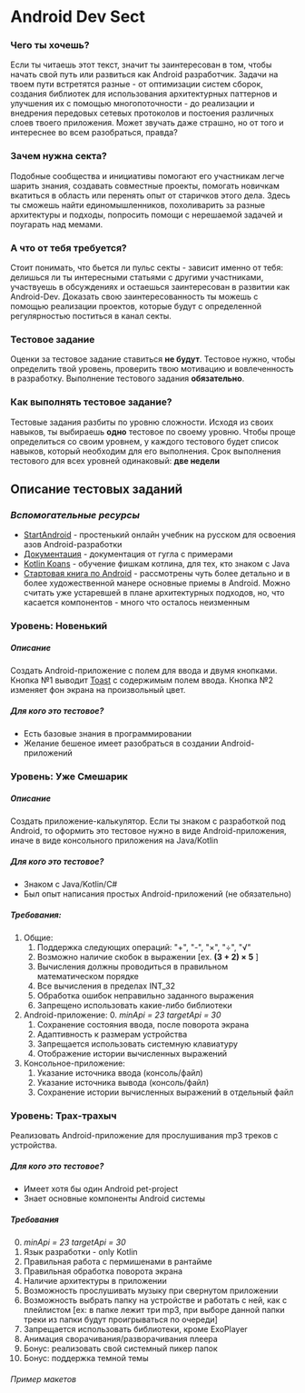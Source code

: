 # Android Dev Sect
### Чего ты хочешь?
Если ты читаешь этот текст, значит ты заинтересован в том, чтобы начать свой путь или развиться как Android разработчик. Задачи на твоем пути встретятся разные - от оптимизации систем сборок, создания библиотек для использования архитектурных паттернов и улучшения их с помощью многопоточности - до реализации и внедрения передовых сетевых протоколов и постоения различных слоев твоего приложения. Может звучать даже страшно, но от того и интереснее во всем разобраться, правда?
### Зачем нужна секта?
Подобные сообщества и инициативы помогают его участникам легче шарить знания, создавать совместные проекты, помогать новичкам вкатиться в область или перенять опыт от старичков этого дела. Здесь ты сможешь найти единомышленников, похоливарить за разные архитектуры и подходы, попросить помощи с нерешаемой задачей и поугарать над мемами.
### А что от тебя требуется?
Стоит понимать, что бьется ли пульс секты - зависит именно от тебя: делишься ли ты интересными статьями с другими участниками, участвуешь в обсуждениях и остаешься заинтересован в развитии как Android-Dev. Доказать свою заинтересованность ты можешь с помощью реализации проектов, которые будут с определенной регулярностью поститься в канал секты.
### Тестовое задание
Оценки за тестовое задание ставиться **не будут**. Тестовое нужно, чтобы определить твой уровень, проверить твою мотивацию и вовлеченность в разработку. Выполнение тестового задания **обязательно**.
### Как выполнять тестовое задание?
Тестовые задания разбиты по уровню сложности. Исходя из своих навыков, ты выбираешь **одно** тестовое по своему уровню. Чтобы проще определиться со своим уровнем, у каждого тестового будет список навыков, который необходим для его выполнения. Срок выполнения тестового для всех уровней одинаковый: **две недели**
## Описание тестовых заданий

### _Вспомогательные ресурсы_
* [StartAndroid](https://startandroid.ru/ru/) - простенький онлайн учебник на русском для освоения азов Android-разработки
* [Документация](https://developer.android.com/) - документация от гугла с примерами
* [Kotlin Koans](https://play.kotlinlang.org/koans/overview) - обучение фишкам котлина, для тех, кто знаком с Java
* [Стартовая книга по Android](https://vk.com/doc204761338_505857021?hash=728a1435bd7016268f&dl=a09d3461ae53284618) - рассмотрены чуть более детально и в более художественной манере основные приемы в Android. Можно считать уже устаревшей в плане архитектурных подходов, но, что касается компонентов - много что осталось неизменным
### Уровень: Новенький
##### Описание
Создать Android-приложение с полем для ввода и двумя кнопками. 
Кнопка №1 выводит [Toast](https://developer.android.com/guide/topics/ui/notifiers/toasts?hl=ru) с содержимым полем ввода.
Кнопка №2 изменяет фон экрана на произвольный цвет.
##### Для кого это тестовое?
* Есть базовые знания в программировании
* Желание бешеное имеет разобраться в создании Android-приложений
### Уровень: Уже Смешарик
##### Описание
Создать приложение-калькулятор. Если ты знаком с разработкой под Android, то оформить это тестовое нужно в виде Android-приложения, иначе в виде консольного приложения на Java/Kotlin
##### Для кого это тестовое?
* Знаком с Java/Kotlin/C#
* Был опыт написания простых Android-приложений (не обязательно)
##### Требования:
1. Общие:
    1. Поддержка следующих операций: "+", "-", "×", "÷", "√"
    2. Возможно наличие скобок в выражении [ex. **(3 + 2) × 5**  ]
    3. Вычисления должны проводиться в правильном математическом порядке
    4. Все вычисления в пределах INT_32
    5. Обработка ошибок неправильно заданного выражения
    6. Запрещено использовать какие-либо библиотеки
2. Android-приложение:
    0. _minApi = 23 targetApi = 30_
    1. Сохранение состояния ввода, после поворота экрана
    2. Адаптивность к размерам устройства
    4. Запрещается использовать системную клавиатуру
    5. Отображение истории вычисленных выражений
3. Консольное-приложение:
    1. Указание источника ввода (консоль/файл)
    2. Указание источника вывода (консоль/файл)
    3. Сохранение истории вычисленных выражений в отдельный файл

### Уровень: Трах-трахыч
Реализовать Android-приложение для прослушивания mp3 треков c устройства.
##### Для кого это тестовое?
* Имеет хотя бы один Android pet-project
* Знает основные компоненты Android системы
##### Требования
0. _minApi = 23 targetApi = 30_
1. Язык разработки - only Kotlin
2. Правильная работа с пермишенами в рантайме
3. Правильная обработка поворота экрана
4. Наличие архитектуры в приложении
5. Возможность прослушивать музыку при свернутом приложении
6. Возможность выбрать папку на устройстве и работать с ней, как с плейлистом [ex: в папке лежит три mp3, при выборе данной папки треки из папки будут проигрываться по очереди]
7. Запрещается использовать библиотеки, кроме ExoPlayer
8. Анимация сворачивания/разворачивания плеера
9. Бонус: реализовать свой системный пикер папок
10. Бонус: поддержка темной темы
###### Пример макетов
